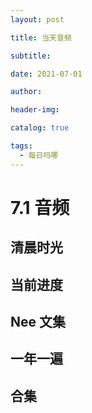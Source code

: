 ```yaml
---
layout: post

title: 当天音频

subtitle:

date: 2021-07-01

author:

header-img:

catalog: true

tags:
  - 每日吗哪
---
```


# 7.1 音频

## 清晨时光

<p>
    <audio>
    <source src="\music\21-07-01-【清晨时光】春-第五篇 周四.mp3.mp3" type="audio/mpeg">7.1日音频
    </audio>
</p>

## 当前进度

<p>
    <audio>
    <source src="\music\21-07-01-书-4经文注解.mp3" type="audio/mpeg">6.29日音频
    </audio>
</p>

## Nee 文集

<p>
    <audio>
    <source src="\music\21-07-01-文 · 正常的基督徒生活 第九章（上）.mp3" type="audio/mpeg">6.29日音频
    </audio>
</p>

## 一年一遍

<p>
    <audio>
    <source src="\music\21-07-01-【读经一年一遍】2020年6月27日.mp3" type="audio/mpeg">6.29日音频
    </audio>
</p>

## 合集

<p>
    <audio>
    <source src="\music\21-07-01- 7月1日-合集.mp3" type="audio/mpeg">6.29日音频
    </audio>
</p>
